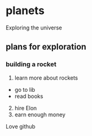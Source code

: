 # planets
Exploring the universe
## plans for exploration
### building a rocket
1. learn more about rockets
  * go to lib
  * read books
2. hire Elon
3. earn enough money

Love github
